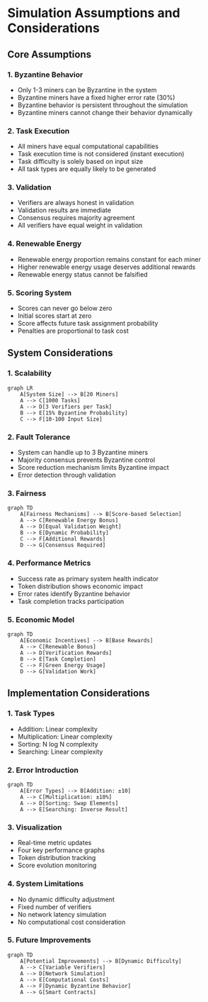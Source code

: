 # Simulation Assumptions and Considerations

## Core Assumptions

### 1. Byzantine Behavior
- Only 1-3 miners can be Byzantine in the system
- Byzantine miners have a fixed higher error rate (30%)
- Byzantine behavior is persistent throughout the simulation
- Byzantine miners cannot change their behavior dynamically

### 2. Task Execution
- All miners have equal computational capabilities
- Task execution time is not considered (instant execution)
- Task difficulty is solely based on input size
- All task types are equally likely to be generated

### 3. Validation
- Verifiers are always honest in validation
- Validation results are immediate
- Consensus requires majority agreement
- All verifiers have equal weight in validation

### 4. Renewable Energy
- Renewable energy proportion remains constant for each miner
- Higher renewable energy usage deserves additional rewards
- Renewable energy status cannot be falsified

### 5. Scoring System
- Scores can never go below zero
- Initial scores start at zero
- Score affects future task assignment probability
- Penalties are proportional to task cost

## System Considerations

### 1. Scalability
```mermaid
graph LR
    A[System Size] --> B[20 Miners]
    A --> C[1000 Tasks]
    A --> D[3 Verifiers per Task]
    B --> E[15% Byzantine Probability]
    C --> F[10-100 Input Size]
```

### 2. Fault Tolerance
- System can handle up to 3 Byzantine miners
- Majority consensus prevents Byzantine control
- Score reduction mechanism limits Byzantine impact
- Error detection through validation

### 3. Fairness
```mermaid
graph TD
    A[Fairness Mechanisms] --> B[Score-based Selection]
    A --> C[Renewable Energy Bonus]
    A --> D[Equal Validation Weight]
    B --> E[Dynamic Probability]
    C --> F[Additional Rewards]
    D --> G[Consensus Required]
```

### 4. Performance Metrics
- Success rate as primary system health indicator
- Token distribution shows economic impact
- Error rates identify Byzantine behavior
- Task completion tracks participation

### 5. Economic Model
```mermaid
graph TD
    A[Economic Incentives] --> B[Base Rewards]
    A --> C[Renewable Bonus]
    A --> D[Verification Rewards]
    B --> E[Task Completion]
    C --> F[Green Energy Usage]
    D --> G[Validation Work]
```

## Implementation Considerations

### 1. Task Types
- Addition: Linear complexity
- Multiplication: Linear complexity
- Sorting: N log N complexity
- Searching: Linear complexity

### 2. Error Introduction
```mermaid
graph TD
    A[Error Types] --> B[Addition: ±10]
    A --> C[Multiplication: ±10%]
    A --> D[Sorting: Swap Elements]
    A --> E[Searching: Inverse Result]
```

### 3. Visualization
- Real-time metric updates
- Four key performance graphs
- Token distribution tracking
- Score evolution monitoring

### 4. System Limitations
- No dynamic difficulty adjustment
- Fixed number of verifiers
- No network latency simulation
- No computational cost consideration

### 5. Future Improvements
```mermaid
graph TD
    A[Potential Improvements] --> B[Dynamic Difficulty]
    A --> C[Variable Verifiers]
    A --> D[Network Simulation]
    A --> E[Computational Costs]
    A --> F[Dynamic Byzantine Behavior]
    A --> G[Smart Contracts]
``` 